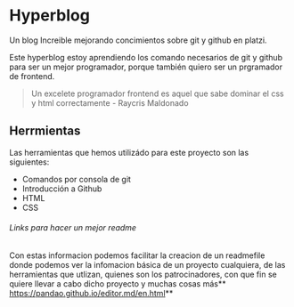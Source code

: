 # Hyperblog
Un blog Increible mejorando concimientos sobre git y github en platzi.

Este hyperblog estoy aprendiendo los comando necesarios de git y github para ser un mejor programador, porque también quiero ser un prgramador de frontend.

> Un excelete programador frontend es aquel que sabe dominar el css y html correctamente - Raycris Maldonado

## Herrmientas
Las herramientas que hemos utilizádo para este proyecto son las siguientes:

- Comandos por consola de git 
- Introducción a Github
- HTML
- CSS

###### Links para hacer un mejor readme

Con estas informacion podemos facilitar la creacion de un readmefile donde podemos ver la infomacion básica de un proyecto cualquiera, de las herramientas que utlizan, quienes son los patrocinadores, con que fin se quiere llevar a cabo dicho proyecto y muchas cosas más** https://pandao.github.io/editor.md/en.html**
